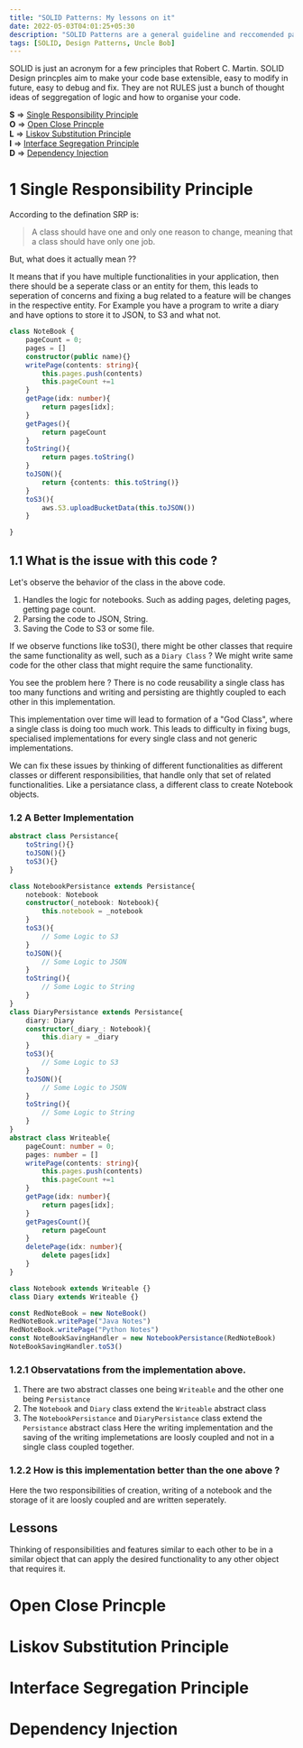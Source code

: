 ```yaml
---
title: "SOLID Patterns: My lessons on it"
date: 2022-05-03T04:01:25+05:30
description: "SOLID Patterns are a general guideline and reccomended pattenrns that you can use in your codebase to be extensable, easy to modify in future and easy to fix. These aren't hard bound rules just general reccomendations. Here, I'll talk about them in detail."
tags: [SOLID, Design Patterns, Uncle Bob]
---
```


SOLID is just an acronym for a few principles that Robert C. Martin. SOLID Design princples aim to make your code base extensible, easy to modify in future, easy to debug and fix. They are not RULES just a bunch of thought ideas of seggregation of logic and how to organise your code. 

**S** => [Single Responsibility Principle](#Single-Responsibility-Principle)  
**O** => [Open Close Princple](#Open-Close-Princple)  
**L** => [Liskov Substitution Principle](#Liskov-Substitution-Principle)  
**I** => [Interface Segregation Principle](#Interface-Segregation-Principle)  
**D** => [Dependency Injection](#Dependency-Injection)  
 
# 1 Single Responsibility Principle
According to the defination SRP is: 
> A class should have one and only one reason to change, meaning that a class should have only one job.  

But, what does it actually mean ??

It means that if you have multiple functionalities in your application, then there should be a seperate class or an entity for them, this leads to seperation of concerns and fixing a bug related to a feature will be changes in the respective entity. 
For Example you have a program to write a diary and have options to store it to JSON, to S3 and what not. 

```typescript
class NoteBook {
    pageCount = 0;
    pages = []
    constructor(public name){}
    writePage(contents: string){
        this.pages.push(contents)
        this.pageCount +=1
    }
    getPage(idx: number){
        return pages[idx];
    }
    getPages(){
        return pageCount
    }
    toString(){
        return pages.toString()
    }
    toJSON(){
        return {contents: this.toString()}
    }
    toS3(){
        aws.S3.uploadBucketData(this.toJSON())
    }

}
```

## 1.1 What is the issue with this code ?

Let's observe the behavior of the class in the above code. 

1.  Handles the logic for notebooks. Such as adding pages, deleting pages, getting page count.
2. Parsing the code to JSON, String.
3. Saving the Code to S3 or some file.

If we observe functions like toS3(), there might be other classes that require the same functionality as well, such as a `Diary Class` ? We might write same code for the other class that might require the same functionality.

You see the problem here ? There is no code reusability a single class has too many functions and writing and persisting are thightly coupled to each other in this implementation. 

This implementation over time will lead to formation of a "God Class", where a single class is doing too much work. This leads to difficulty in fixing bugs, specialised implementations for every single class and not generic implementations.

We can fix these issues by thinking of different functionalities as different classes or different responsibilities, that handle only that set of related functionalities. Like a persiatance class, a different class to create Notebook objects.


### 1.2 A Better Implementation

```typescript
abstract class Persistance{
    toString(){}
    toJSON(){}
    toS3(){}
}

class NotebookPersistance extends Persistance{
    notebook: Notebook
    constructor(_notebook: Notebook){
        this.notebook = _notebook
    }
    toS3(){
        // Some Logic to S3
    }
    toJSON(){
        // Some Logic to JSON
    }
    toString(){
        // Some Logic to String
    }
}
class DiaryPersistance extends Persistance{
    diary: Diary
    constructor(_diary_: Notebook){
        this.diary = _diary
    }
    toS3(){
        // Some Logic to S3
    }
    toJSON(){
        // Some Logic to JSON
    }
    toString(){
        // Some Logic to String
    }
}
abstract class Writeable{
    pageCount: number = 0;
    pages: number = []
    writePage(contents: string){
        this.pages.push(contents)
        this.pageCount +=1
    }
    getPage(idx: number){
        return pages[idx];
    }
    getPagesCount(){
        return pageCount
    }
    deletePage(idx: number){
        delete pages[idx]
    }
}

class Notebook extends Writeable {}
class Diary extends Writeable {}

const RedNoteBook = new NoteBook()
RedNoteBook.writePage("Java Notes")
RedNoteBook.writePage("Python Notes")
const NoteBookSavingHandler = new NotebookPersistance(RedNoteBook)
NoteBookSavingHandler.toS3()
```
### 1.2.1 Observatations from the implementation above.
1. There are two abstract classes one being `Writeable` and the other one being `Persistance`
2. The `Notebook` and `Diary` class extend the `Writeable` abstract class
3. The `NotebookPersistance` and `DiaryPersistance` class extend the `Persistance` abstract class
Here the writing implementation and the saving of the writing implemetations are loosly coupled and not in a single class coupled together.


### 1.2.2 How is this implementation better than the one above ?

Here the two responsibilities of creation, writing of a notebook and the storage of it are loosly coupled and are written seperately. 

## Lessons

Thinking of responsibilities and features similar to each other to be in a similar object that can apply the desired functionality to any other object that requires it.

# Open Close Princple

# Liskov Substitution Principle


# Interface Segregation Principle


# Dependency Injection